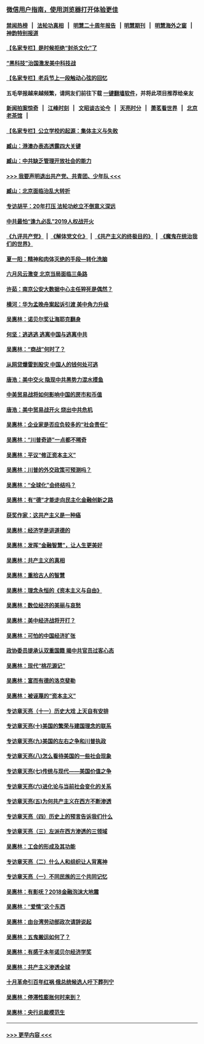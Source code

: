 ### [微信用户指南，使用浏览器打开体验更佳](https://github.com/gfw-breaker/banned-news1/blob/master/indexes/wechat-guide.md?t=0)
#### [禁闻热榜](热点新闻.md?t=0)  &nbsp;&nbsp;|&nbsp;&nbsp; [法轮功真相](https://github.com/gfw-breaker/truth/blob/master/README.md?t=0) &nbsp;&nbsp;|&nbsp;&nbsp; [明慧二十周年报告](https://github.com/gfw-breaker/mh-reports/blob/master/README.md?t=0) &nbsp;&nbsp;|&nbsp;&nbsp;[明慧期刊](https://github.com/gfw-breaker/mh-qikan) &nbsp;&nbsp;|&nbsp;&nbsp; [明慧海外之窗](https://github.com/gfw-breaker/mh-news/blob/master/README.md?t=0) &nbsp;&nbsp;|&nbsp;&nbsp; [神韵特别报道](https://github.com/gfw-breaker/mh-news/blob/master/shenyun.md?t=0)
#### [【名家专栏】是时候拒绝“封杀文化”了](../pages/nsc423/n11814093.md?t=02152022) 
#### [“黑科技”治国激发美中科技战](../pages/nsc423/n11638056.md?t=02152022) 
#### [【名家专栏】老兵节上一段触动心弦的回忆](../pages/nsc423/n11646016.md?t=02152022) 
#### 五毛举报越来越频繁，请网友们前往下载 [一键翻墙软件](https://github.com/gfw-breaker/ssr-accounts)，并将此项目推荐给亲友
#### [新闻拍案惊奇](https://github.com/gfw-breaker/banned-news1/blob/master/pages/link4.md) &nbsp;&nbsp;|&nbsp;&nbsp; [江峰时刻](https://github.com/gfw-breaker/banned-news1/blob/master/pages/link4.md) &nbsp;&nbsp;|&nbsp;&nbsp; [文昭谈古论今](https://github.com/gfw-breaker/banned-news1/blob/master/pages/link4.md) &nbsp;&nbsp;|&nbsp;&nbsp; [天亮时分](https://github.com/gfw-breaker/banned-news1/blob/master/pages/link4.md) &nbsp;&nbsp;|&nbsp;&nbsp; [萧茗看世界](https://github.com/gfw-breaker/banned-news1/blob/master/pages/link4.md) &nbsp;&nbsp;|&nbsp;&nbsp; [北京老茶馆](https://github.com/gfw-breaker/banned-news1/blob/master/pages/link4.md) &nbsp;&nbsp;|&nbsp;&nbsp; 
#### [【名家专栏】公立学校的起源：集体主义与失败](../pages/nsc423/n11601833.md?t=02152022) 
#### [臧山：港澳办表态透露四大关键](../pages/nsc423/n11421628.md?t=02152022) 
#### [臧山：中共缺乏管理开放社会的能力](../pages/nsc423/n11407457.md?t=02152022) 
#### [>>> 我要声明退出共产党、共青团、少年队 <<<](https://github.com/begood0513/goodnews/blob/master/quit/letter.md) 
#### [臧山：北京面临治乱大转折](../pages/nsc423/n11406895.md?t=02152022) 
#### [专访胡平：20年打压 法轮功屹立不倒意义深远](../pages/nsc423/n11398800.md?t=02152022) 
#### [中共最怕“逢九必乱”2019人权战开火](../pages/nsc423/n11385248.md?t=02152022) 
#### [《九评共产党》](https://github.com/begood0513/9ping.md/blob/master/README.md) &nbsp;|&nbsp; [《解体党文化》](../../../../jtdwh.md/blob/master/README.md)  &nbsp;|&nbsp; [《共产主义的终极目的》](../../../../gczydzjmd.md/blob/master/README.md) &nbsp;|&nbsp; [《魔鬼在统治我们的世界》](../../../../mgztzwmdsj.md/blob/master/README.md) 
#### [夏一阳：精神和肉体灭绝的手段—转化洗脑](../pages/nsc423/n11368250.md?t=02152022) 
#### [六月风云激变 北京当局面临三条路](../pages/nsc423/n11313668.md?t=02152022) 
#### [许茹：南京公安大数据中心主任猝死是偶然？](../pages/nsc423/n11064744.md?t=02152022) 
#### [横河：华为孟晚舟案起诉引渡 美中角力升级](../pages/nsc423/n11027230.md?t=02152022) 
#### [吴惠林：诺贝尔奖让海耶克翻身](../pages/nsc423/n10890049.md?t=02152022) 
#### [何坚：逃逃逃 逃离中国与逃离中共](../pages/nsc423/n10592891.md?t=02152022) 
#### [吴惠林：“商战”何时了？](../pages/nsc423/n10573558.md?t=02152022) 
#### [从网贷爆雷到股灾 中国人的钱何处可逃](../pages/nsc423/n10572800.md?t=02152022) 
#### [唐浩：美中交火 隐现中共黑势力混水摸鱼](../pages/nsc423/n10544040.md?t=02152022) 
#### [中美贸易战将如何影响中国的房市和币值](../pages/nsc423/n10543697.md?t=02152022) 
#### [唐浩：美中贸易战开火 烧出中共危机](../pages/nsc423/n10540126.md?t=02152022) 
#### [吴惠林：企业家是否应负较多的“社会责任”](../pages/nsc423/n10535022.md?t=02152022) 
#### [吴惠林：“川普奇迹”一点都不稀奇](../pages/nsc423/n10512808.md?t=02152022) 
#### [吴惠林：平议“修正资本主义”](../pages/nsc423/n10495724.md?t=02152022) 
#### [吴惠林：川普的外交政策可预测吗？](../pages/nsc423/n10462387.md?t=02152022) 
#### [吴惠林：“全球化”会终结吗？](../pages/nsc423/n10452838.md?t=02152022) 
#### [吴惠林：有“德”才能走向民主化金融创新之路](../pages/nsc423/n10432292.md?t=02152022) 
#### [获奖作家：这共产主义是一种癌](../pages/nsc423/n10431541.md?t=02152022) 
#### [吴惠林：经济学是讲道德的](../pages/nsc423/n10398014.md?t=02152022) 
#### [吴惠林：发挥“金融智慧”，让人生更美好](../pages/nsc423/n10375019.md?t=02152022) 
#### [吴惠林：共产主义的真相](../pages/nsc423/n10351394.md?t=02152022) 
#### [吴惠林：重拾古人的智慧](../pages/nsc423/n10337691.md?t=02152022) 
#### [吴惠林：理念永恒的《资本主义与自由》](../pages/nsc423/n10316274.md?t=02152022) 
#### [吴惠林：数位经济的美丽与哀愁](../pages/nsc423/n10292946.md?t=02152022) 
#### [吴惠林：美中经济战将开打？](../pages/nsc423/n10258825.md?t=02152022) 
#### [吴惠林：可怕的中国经济扩张](../pages/nsc423/n10219147.md?t=02152022) 
#### [政协委员提承认双重国籍 揭中共官员过客心态](../pages/nsc423/n10208809.md?t=02152022) 
#### [吴惠林：现代“桃花源记”](../pages/nsc423/n10185234.md?t=02152022) 
#### [吴惠林：富而有德的洛克斐勒](../pages/nsc423/n10142264.md?t=02152022) 
#### [吴惠林：被诬蔑的“资本主义”](../pages/nsc423/n10124816.md?t=02152022) 
#### [专访章天亮（十一）历史大戏 上天自有安排](../pages/nsc423/n10094905.md?t=02152022) 
#### [专访章天亮(十)美国的繁荣与建国理念的联系](../pages/nsc423/n10094899.md?t=02152022) 
#### [专访章天亮(九)美国的左右之争和川普执政](../pages/nsc423/n10094889.md?t=02152022) 
#### [专访章天亮(八)怎么看待美国的一些社会现象](../pages/nsc423/n10094857.md?t=02152022) 
#### [专访章天亮(七)传统与现代——美国价值之争](../pages/nsc423/n10093140.md?t=02152022) 
#### [专访章天亮(六)进化论与当前社会变化的关系](../pages/nsc423/n10092036.md?t=02152022) 
#### [专访章天亮(五)为何共产主义在西方不断渗透](../pages/nsc423/n10083620.md?t=02152022) 
#### [专访章天亮（四）历史上的预言告诉我们什么](../pages/nsc423/n10083606.md?t=02152022) 
#### [专访章天亮（三）左派在西方渗透的三领域](../pages/nsc423/n10081115.md?t=02152022) 
#### [吴惠林：工会的形成及其功能](../pages/nsc423/n10080633.md?t=02152022) 
#### [专访章天亮（二）什么人和组织让人背离神](../pages/nsc423/n10076637.md?t=02152022) 
#### [专访章天亮（一）不同民族的三个共同记忆](../pages/nsc423/n10074188.md?t=02152022) 
#### [吴惠林：有影呒？2018金融泡沫大地震](../pages/nsc423/n10040534.md?t=02152022) 
#### [吴惠林：“爱情”这个东西](../pages/nsc423/n10019423.md?t=02152022) 
#### [吴惠林：由台湾劳动部政次请辞说起](../pages/nsc423/n9979679.md?t=02152022) 
#### [吴惠林：五鬼搬运如何了？](../pages/nsc423/n9925338.md?t=02152022) 
#### [吴惠林：有感于本年诺贝尔经济学奖](../pages/nsc423/n9871883.md?t=02152022) 
#### [吴惠林：共产主义渗透全球](../pages/nsc423/n9812748.md?t=02152022) 
#### [十月革命引百年红祸 俄总统候选人吁下葬列宁](../pages/nsc423/n9810182.md?t=02152022) 
#### [吴惠林：停滞性膨胀何时来到？](../pages/nsc423/n9764136.md?t=02152022) 
#### [吴惠林：央行总裁模范生](../pages/nsc423/n9728134.md?t=02152022) 

----
#### [ >>> 更早内容 <<< ](../indexes/nsc423-earlier.md)

